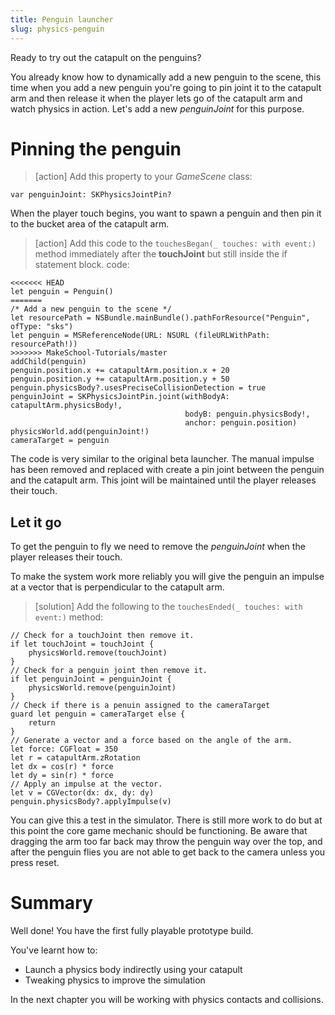 ```yaml
---
title: Penguin launcher
slug: physics-penguin
---
```


Ready to try out the catapult on the penguins?

You already know how to dynamically add a new penguin to the scene, this time when 
you add a new penguin you're going to pin joint it to the catapult arm and then release 
it when the player lets go of the catapult arm and watch physics in action. Let's add 
a new *penguinJoint* for this purpose.

# Pinning the penguin

> [action]
> Add this property to your *GameScene* class:
>
```
var penguinJoint: SKPhysicsJointPin?
```
>

When the player touch begins, you want to spawn a penguin and then pin it to the bucket 
area of the catapult arm.

> [action]
> Add this code to the `touchesBegan(_ touches: with event:)` method immediately after 
> the **touchJoint** but still inside the if statement block. 
> code:
>
```
<<<<<<< HEAD
let penguin = Penguin()
=======
/* Add a new penguin to the scene */
let resourcePath = NSBundle.mainBundle().pathForResource("Penguin", ofType: "sks")
let penguin = MSReferenceNode(URL: NSURL (fileURLWithPath: resourcePath!))
>>>>>>> MakeSchool-Tutorials/master
addChild(penguin)
penguin.position.x += catapultArm.position.x + 20
penguin.position.y += catapultArm.position.y + 50
penguin.physicsBody?.usesPreciseCollisionDetection = true
penguinJoint = SKPhysicsJointPin.joint(withBodyA: catapultArm.physicsBody!,
                                       bodyB: penguin.physicsBody!,
                                       anchor: penguin.position)
physicsWorld.add(penguinJoint!)
cameraTarget = penguin
```
>

The code is very similar to the original beta launcher. The manual impulse has been 
removed and replaced with create a pin joint between the penguin and the catapult arm. 
This joint will be maintained until the player releases their touch.

## Let it go

To get the penguin to fly we need to remove the *penguinJoint* when the player 
releases their touch.

To make the system work more reliably you will give the penguin an impulse at a vector
that is perpendicular to the catapult arm. 

> [solution]
> Add the following to the `touchesEnded(_ touches: with event:)` method:
>
```
// Check for a touchJoint then remove it. 
if let touchJoint = touchJoint {
    physicsWorld.remove(touchJoint)
}
// Check for a penguin joint then remove it. 
if let penguinJoint = penguinJoint {
    physicsWorld.remove(penguinJoint)
}
// Check if there is a penuin assigned to the cameraTarget
guard let penguin = cameraTarget else {
    return
}
// Generate a vector and a force based on the angle of the arm.
let force: CGFloat = 350
let r = catapultArm.zRotation
let dx = cos(r) * force
let dy = sin(r) * force
// Apply an impulse at the vector. 
let v = CGVector(dx: dx, dy: dy)
penguin.physicsBody?.applyImpulse(v)
```
>

You can give this a test in the simulator. There is still more work to do but at this point
the core game mechanic should be functioning. Be aware that dragging the arm too far back 
may throw the penguin way over the top, and after the penguin flies you are not able to 
get back to the camera unless you press reset. 

# Summary

Well done! You have the first fully playable prototype build.

You've learnt how to:

- Launch a physics body indirectly using your catapult
- Tweaking physics to improve the simulation

In the next chapter you will be working with physics contacts and collisions.
